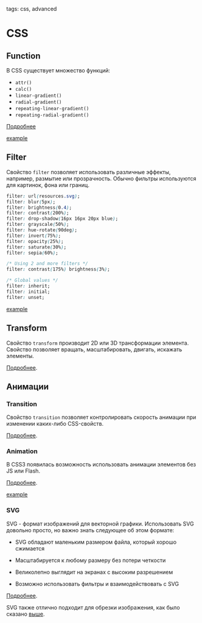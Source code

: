 tags: css, advanced

# CSS

## Function

В CSS существует множество функций:

- `attr()`
- `calc()`
- `linear-gradient()`
- `radial-gradient()`
- `repeating-linear-gradient()`
- `repeating-radial-gradient()`

[Подробнее](https://www.w3schools.com/cssref/css_functions.asp)

[example](http://jsbin.com/lubici/edit?html,css,output)

## Filter

Свойство `filter` позволяет использовать различные эффекты, например, размытие или прозрачность. Обычно фильтры используются для картинок, фона или границ.

```css
filter: url(resources.svg);
filter: blur(5px);
filter: brightness(0.4);
filter: contrast(200%);
filter: drop-shadow(16px 16px 20px blue);
filter: grayscale(50%);
filter: hue-rotate(90deg);
filter: invert(75%);
filter: opacity(25%);
filter: saturate(30%);
filter: sepia(60%);

/* Using 2 and more filters */
filter: contrast(175%) brightness(3%);

/* Global values */
filter: inherit;
filter: initial;
filter: unset;
```

[example](http://jsbin.com/jumalic/edit?html,css,output)

## Transform

Свойство `transform` производит 2D или 3D трансформации элемента. Свойство позволяет вращать, масштабировать, двигать, искажать элементы.

[Подробнее](https://developer.mozilla.org/en-US/docs/Web/CSS/transform).

## Анимации

### Transition

Свойство `transition` позволяет контролировать скорость анимации при изменении каких-либо CSS-свойств.

[Подробнее](https://developer.mozilla.org/ru/docs/Web/CSS/CSS_Transitions/Using_CSS_transitions).

### Animation

В CSS3 появилась возможность использовать анимации элементов без JS или Flash.

[Подробнее](https://www.w3schools.com/css/css3_animations.asp).

[example](http://jsbin.com/yajikob/edit?html,css,output)

### SVG

SVG - формат изображений для векторной графики. Использовать SVG довольно просто, но важно знать следующее об этом формате:

- SVG обладают маленьким размером файла, который хорошо сжимается

- Масштабируется к любому размеру без потери четкости

- Великолепно выглядит на экранах с высоким разрешением

- Возможно использовать фильтры и взаимодействовать с SVG

[Подробнее](https://css-tricks.com/using-svg/).

SVG также отлично подходит для обрезки изображения, как было сказано [выше](#clip-path).
